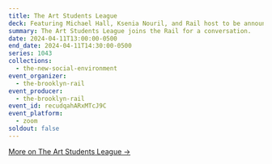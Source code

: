 ```yaml
---
title: The Art Students League
deck: Featuring Michael Hall, Ksenia Nouril, and Rail host to be announced
summary: The Art Students League joins the Rail for a conversation.
date: 2024-04-11T13:00:00-0500
end_date: 2024-04-11T14:30:00-0500
series: 1043
collections:
  - the-new-social-environment
event_organizer:
  - the-brooklyn-rail
event_producer:
  - the-brooklyn-rail
event_id: recudqahARxMTcJ9C
event_platform:
  - zoom
soldout: false
---
```

[M﻿ore on The Art Students League →](https://www.artstudentsleague.org/)